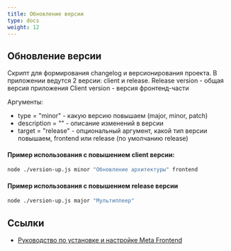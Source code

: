 ```yaml
---
title: Обновление версии
type: docs
weight: 12
---
```


## Обновление версии

Скрипт для формирования changelog и версионирования проекта.
В приложении ведутся 2 версии: client и release.
Release version - общая версия приложения
Client version - версия фронтенд-части

Аргументы:

- type = "minor" - какую версию повышаем (major, minor, patch)
- description = "" - описание изменений в версии
- target = "release" - опциональный аргумент, какой тип версии повышаем, frontend или release (по умолчанию release)

#### Пример использования с повышением client версии:

```bash
node ./version-up.js minor "Обновление архитектуры" frontend
```

#### Пример использования с повышением release версии

```bash
node ./version-up.js major "Мультиплеер"
```

## Ссылки

- [Руководство по установке и настройке Meta Frontend](../README.md)
